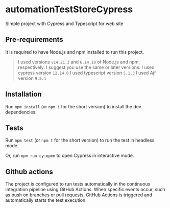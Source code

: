 # automationTestStoreCypress
SImple project with Cypress and Typescript for web site

## Pre-requirements

It is required to have Node.js and npm installed to run this project.

> I used versions `v14.21.3` and `6.14.18` of Node.js and npm, respectively. I suggest you use the same or later versions.
> I used cypress version `12.14.0`
> I used typescript version `5.1.3`
> I used Ajf version `9.5.1`
## Installation
Run `npm install` (or `npm i` for the short version) to install the dev dependencies.

## Tests
Run `npm test` (or `npm t` for the short version) to run the test in headless mode.

Or, run `npm run cy:open` to open Cypress in interactive mode.

## Github actions
The project is configured to run tests automatically in the continuous integration pipeline using GitHub Actions.
When specific events occur, such as push on branches or pull requests, GitHub Actions is triggered and automatically starts the test execution.
